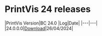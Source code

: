 # PrintVis 24 releases
|PrintVis Version|BC 24.0 |Log|Date|
|---|---|
|24.0.0.0|[Download](https://printvis.blob.core.windows.net/releases/pv365bc-24/24.0/0/24.0%20RuntimePackages.zip)|26/04/2024|
